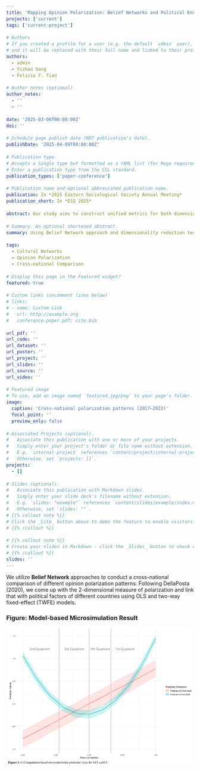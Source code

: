 ```yaml
---
title: 'Mapping Opinion Polarization: Belief Networks and Political Environment across 89 Countries in 2017-2022'
projects: ['current']
tags: ['current-project']

# Authors
# If you created a profile for a user (e.g. the default `admin` user), write the username (folder name) here
# and it will be replaced with their full name and linked to their profile.
authors:
  - admin
  - Yizhao Song
  - Felicia F. Tian

# Author notes (optional)
author_notes:
  - ''
  - ''

date: '2025-03-06T00:00:00Z'
doi: ''

# Schedule page publish date (NOT publication's date).
publishDate: '2025-04-09T00:00:00Z'

# Publication type.
# Accepts a single type but formatted as a YAML list (for Hugo requirements).
# Enter a publication type from the CSL standard.
publication_types: ['paper-conference']

# Publication name and optional abbreviated publication name.
publication: In *2025 Eastern Sociological Society Annual Meeting*
publication_short: In *ESS 2025*

abstract: Our study aims to construct unified metrics for both dimensions of polarization through network analysis to conduct a cross-national comparison of opinion polarization and further explore the influence of the political environment on opinion polarization. We use Belief Network Analysis method, dimensionality reduction techniques for network metrics, and OLS and Fixed-Effects models to achieve this.

# Summary. An optional shortened abstract.
summary: Using Belief Network approach and dimensionality reduction technique to conduct a cross-national comparison of opinion polarization and political environments.

tags:
  - Cultural Networks
  - Opinion Polarization
  - Cross-national Comparison

# Display this page in the Featured widget?
featured: true

# Custom links (uncomment lines below)
# links:
# - name: Custom Link
#   url: http://example.org
#   conference-paper.pdf; cite.bib

url_pdf: ''
url_code: ''
url_dataset: ''
url_poster: ''
url_project: ''
url_slides: ''
url_source: ''
url_video: ''

# Featured image
# To use, add an image named `featured.jpg/png` to your page's folder.
image:
  caption: 'Cross-national polarization patterns (2017–2022)'
  focal_point: ''
  preview_only: false

# Associated Projects (optional).
#   Associate this publication with one or more of your projects.
#   Simply enter your project's folder or file name without extension.
#   E.g. `internal-project` references `content/project/internal-project/index.md`.
#   Otherwise, set `projects: []`.
projects:
  - []

# Slides (optional).
#   Associate this publication with Markdown slides.
#   Simply enter your slide deck's filename without extension.
#   E.g. `slides: "example"` references `content/slides/example/index.md`.
#   Otherwise, set `slides: ""`.
# {{% callout note %}}
# Click the _Cite_ button above to demo the feature to enable visitors to import publication metadata into their reference management software.
# {{% /callout %}}

# {{% callout note %}}
# Create your slides in Markdown - click the _Slides_ button to check out the example.
# {{% /callout %}}
slides: ''
---
```


We utilize **Belief Network** approaches to conduct a cross-national comparison of different opinion polarization patterns. Following DellaPosta (2020), we come up with the 2-dimensional measure of polarization and link that with political factors of different countries using OLS and two-way fixed-effect (TWFE) models.

### Figure: Model-based Microsimulation Result
![Model-based Microsimulation result of the relationship between the two dimensions of polarization and the degree of party competition](second_image.png)
